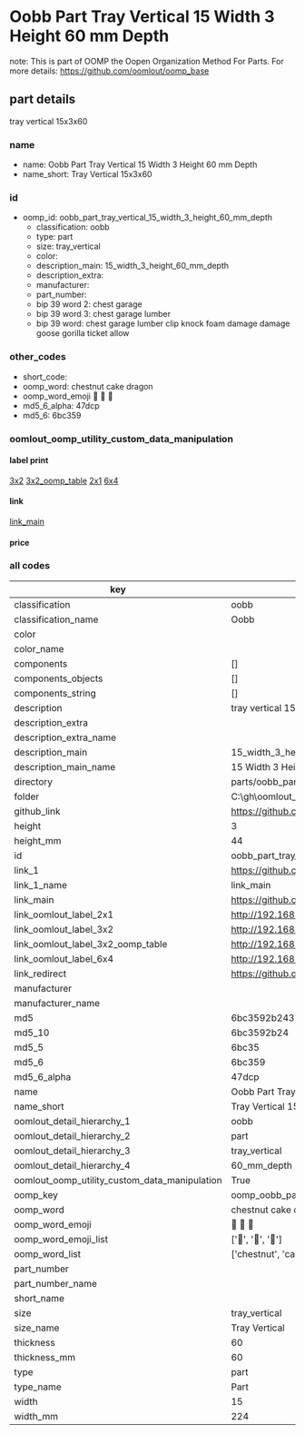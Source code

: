 # Oobb Part Tray Vertical 15 Width 3 Height 60 mm Depth  

note: This is part of OOMP the Oopen Organization Method For Parts. For more details: https://github.com/oomlout/oomp_base

##  part details
  



tray vertical 15x3x60



### name
* name: Oobb Part Tray Vertical 15 Width 3 Height 60 mm Depth
* name_short: Tray Vertical 15x3x60 
### id
* oomp_id: oobb_part_tray_vertical_15_width_3_height_60_mm_depth
  * classification: oobb
  * type: part
  * size: tray_vertical
  * color: 
  * description_main: 15_width_3_height_60_mm_depth
  * description_extra: 
  * manufacturer: 
  * part_number: 
  * bip 39 word 2: chest garage
  * bip 39 word 3: chest garage lumber
  * bip 39 word: chest garage lumber clip knock foam damage damage goose gorilla ticket allow

### other_codes
* short_code: 
* oomp_word: chestnut cake dragon
* oomp_word_emoji :chestnut: :cake: :dragon:
* md5_6_alpha: 47dcp
* md5_6: 6bc359






### oomlout_oomp_utility_custom_data_manipulation
#### label print
[3x2](http://192.168.1.245:1112/?label=oomp%2047dcp)
[3x2_oomp_table](http://192.168.1.108:1112/?label=oomp%2047dcp)
[2x1](http://192.168.1.242:1112/?label=oomp%2047dcp)
[6x4](http://192.168.1.55:1112/?label=oomp%2047dcp)    

#### link

[link_main](https://github.com/oomlout/oomlout_oobb_version_4_generated_parts/tree/main/navigation_oomp/oobb/part/tray_vertical/15_width_3_height_60_mm_depth/part)                              

#### price







### all codes 
| key | value |  
| --- | --- |  
| classification | oobb |  
| classification_name | Oobb |  
| color |  |  
| color_name |  |  
| components | [] |  
| components_objects | [] |  
| components_string | [] |  
| description | tray vertical 15x3x60 |  
| description_extra |  |  
| description_extra_name |  |  
| description_main | 15_width_3_height_60_mm_depth |  
| description_main_name | 15 Width 3 Height 60 mm Depth |  
| directory | parts/oobb_part_tray_vertical_15_width_3_height_60_mm_depth |  
| folder | C:\gh\oomlout_oobb_version_4_generated_parts\parts\oobb_part_tray_vertical_15_width_3_height_60_mm_depth |  
| github_link | https://github.com/oomlout/oomlout_oomp_part_src/tree/main/parts/oobb_part_tray_vertical_15_width_3_height_60_mm_depth |  
| height | 3 |  
| height_mm | 44 |  
| id | oobb_part_tray_vertical_15_width_3_height_60_mm_depth |  
| link_1 | https://github.com/oomlout/oomlout_oobb_version_4_generated_parts/tree/main/navigation_oomp/oobb/part/tray_vertical/15_width_3_height_60_mm_depth/part |  
| link_1_name | link_main |  
| link_main | https://github.com/oomlout/oomlout_oobb_version_4_generated_parts/tree/main/navigation_oomp/oobb/part/tray_vertical/15_width_3_height_60_mm_depth/part |  
| link_oomlout_label_2x1 | http://192.168.1.242:1112/?label=oomp%2047dcp |  
| link_oomlout_label_3x2 | http://192.168.1.245:1112/?label=oomp%2047dcp |  
| link_oomlout_label_3x2_oomp_table | http://192.168.1.108:1112/?label=oomp%2047dcp |  
| link_oomlout_label_6x4 | http://192.168.1.55:1112/?label=oomp%2047dcp |  
| link_redirect | https://github.com/oomlout/oomlout_oobb_version_4_generated_parts/tree/main/parts/oobb_tray_vertical_15_03_60 |  
| manufacturer |  |  
| manufacturer_name |  |  
| md5 | 6bc3592b243706e1683de2b509d7d93c |  
| md5_10 | 6bc3592b24 |  
| md5_5 | 6bc35 |  
| md5_6 | 6bc359 |  
| md5_6_alpha | 47dcp |  
| name | Oobb Part Tray Vertical 15 Width 3 Height 60 mm Depth |  
| name_short | Tray Vertical 15x3x60  |  
| oomlout_detail_hierarchy_1 | oobb |  
| oomlout_detail_hierarchy_2 | part |  
| oomlout_detail_hierarchy_3 | tray_vertical |  
| oomlout_detail_hierarchy_4 | 60_mm_depth |  
| oomlout_oomp_utility_custom_data_manipulation | True |  
| oomp_key | oomp_oobb_part_tray_vertical_15_width_3_height_60_mm_depth |  
| oomp_word | chestnut cake dragon |  
| oomp_word_emoji | :chestnut: :cake: :dragon: |  
| oomp_word_emoji_list | [':chestnut:', ':cake:', ':dragon:'] |  
| oomp_word_list | ['chestnut', 'cake', 'dragon'] |  
| part_number |  |  
| part_number_name |  |  
| short_name |  |  
| size | tray_vertical |  
| size_name | Tray Vertical |  
| thickness | 60 |  
| thickness_mm | 60 |  
| type | part |  
| type_name | Part |  
| width | 15 |  
| width_mm | 224 |  
